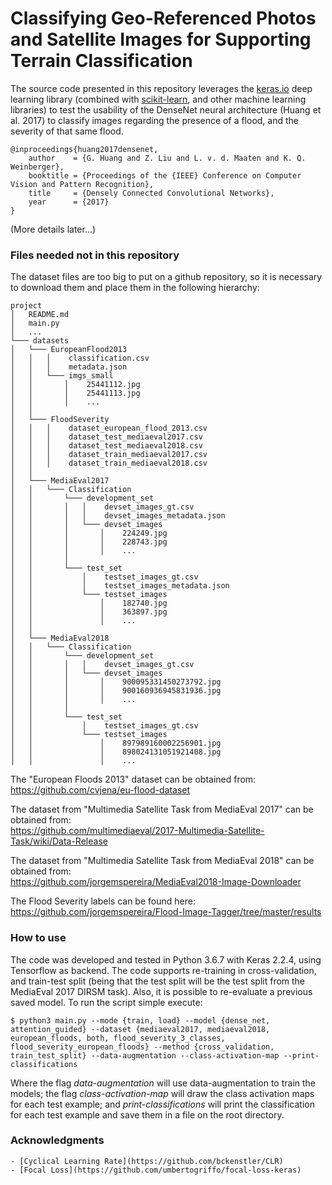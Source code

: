 # Classifying Geo-Referenced Photos and Satellite Images for Supporting Terrain Classification  

The source code presented in this repository leverages the [keras.io](http://keras.io/) deep learning library (combined with [scikit-learn](https://scikit-learn.org/stable/), and other machine learning libraries) to test the usability of the DenseNet neural architecture (Huang et al. 2017) to classify images regarding the presence of a flood, and the severity of that same flood.

    @inproceedings{huang2017densenet, 
        author    = {G. Huang and Z. Liu and L. v. d. Maaten and K. Q. Weinberger}, 
        booktitle = {Proceedings of the {IEEE} Conference on Computer Vision and Pattern Recognition}, 
        title     = {Densely Connected Convolutional Networks}, 
        year      = {2017}
    }


(More details later...)

### Files needed not in this repository

The dataset files are too big to put on a github repository, so it is necessary to download them and place them in the following hierarchy:

```
project
│   README.md
│   main.py
│   ...
└─── datasets
│   └─── EuropeanFlood2013
│   │   │    classification.csv
│   │   │    metadata.json
│   │   └─── imgs_small
│   │       │    25441112.jpg 
│   │       │    25441113.jpg 
│   │       │    ...
│   │   
│   └─── FloodSeverity 
│   │   │    dataset_european_flood_2013.csv
│   │   │    dataset_test_mediaeval2017.csv
│   │   │    dataset_test_mediaeval2018.csv
│   │   │    dataset_train_mediaeval2017.csv
│   │   │    dataset_train_mediaeval2018.csv
│   │
│   └─── MediaEval2017
│   │   └─── Classification 
│   │       └─── development_set
│   │       │   │    devset_images_gt.csv
│   │       │   │    devset_images_metadata.json
│   │       │   └─── devset_images
│   │       │       │    224249.jpg
│   │       │       │    228743.jpg
│   │       │       │    ...
│   │       │
│   │       └─── test_set
│   │           │    testset_images_gt.csv
│   │           │    testset_images_metadata.json
│   │           └─── testset_images
│   │               │    182740.jpg
│   │               │    363897.jpg
│   │               │    ...
│   │       
│   └─── MediaEval2018  
│   │   └─── Classification 
│   │       └─── development_set
│   │       │   │    devset_images_gt.csv
│   │       │   └─── devset_images
│   │       │       │    900095331450273792.jpg
│   │       │       │    900160936945831936.jpg
│   │       │       │    ...
│   │       │
│   │       └─── test_set
│   │           │    testset_images_gt.csv
│   │           └─── testset_images
│   │               │    897989160002256901.jpg
│   │               │    898024131051921408.jpg
│   │               │    ...
```

The "European Floods 2013" dataset can be obtained from:   
https://github.com/cvjena/eu-flood-dataset  

The dataset from "Multimedia Satellite Task from MediaEval 2017" can be obtained from:  
https://github.com/multimediaeval/2017-Multimedia-Satellite-Task/wiki/Data-Release  

The dataset from "Multimedia Satellite Task from MediaEval 2018" can be obtained from:  
https://github.com/jorgemspereira/MediaEval2018-Image-Downloader  

The Flood Severity labels can be found here:  
https://github.com/jorgemspereira/Flood-Image-Tagger/tree/master/results  

### How to use  

The code was developed and tested in Python 3.6.7 with Keras 2.2.4, using Tensorflow as backend. The code supports re-training in cross-validation, and train-test split (being that the test split will be the test split from the MediaEval 2017 DIRSM task). Also, it is possible to re-evaluate a previous saved model. To run the script simple execute:

```console
$ python3 main.py --mode {train, load} --model {dense_net, attention_guided} --dataset {mediaeval2017, mediaeval2018, european_floods, both, flood_severity_3_classes, flood_severity_european_floods} --method {cross_validation, train_test_split} --data-augmentation --class-activation-map --print-classifications
```

Where the flag _data-augmentation_ will use data-augmentation to train the models; the flag _class-activation-map_ will draw the class activation maps for each test example; and _print-classifications_ will print the classification for each test example and save them in a file on the root directory.


### Acknowledgments

    - [Cyclical Learning Rate](https://github.com/bckenstler/CLR)
    - [Focal Loss](https://github.com/umbertogriffo/focal-loss-keras)
    

